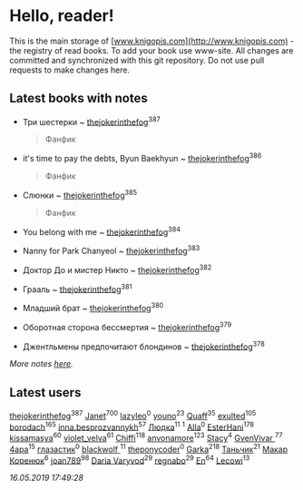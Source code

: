 # Hello, reader!
This is the main storage of [www.knigopis.com](http://www.knigopis.com) - the registry of read books.
To add your book use www-site. All changes are committed and synchronized with this git repository.
Do not use pull requests to make changes here.


## Latest books with notes
* Три шестерки ~ [thejokerinthefog](users/317/317244423-vkontakte)<sup>387</sup>
    > Фанфик

* it's time to pay the debts, Byun Baekhyun ~ [thejokerinthefog](users/317/317244423-vkontakte)<sup>386</sup>
    > Фанфик

* Слюнки ~ [thejokerinthefog](users/317/317244423-vkontakte)<sup>385</sup>
    > Фанфик

* You belong with me ~ [thejokerinthefog](users/317/317244423-vkontakte)<sup>384</sup>

* Nanny for Park Chanyeol ~ [thejokerinthefog](users/317/317244423-vkontakte)<sup>383</sup>

* Доктор До и мистер Никто ~ [thejokerinthefog](users/317/317244423-vkontakte)<sup>382</sup>

* Грааль ~ [thejokerinthefog](users/317/317244423-vkontakte)<sup>381</sup>

* Младший брат ~ [thejokerinthefog](users/317/317244423-vkontakte)<sup>380</sup>

* Оборотная сторона бессмертия ~ [thejokerinthefog](users/317/317244423-vkontakte)<sup>379</sup>

* Джентльмены предпочитают блондинов ~ [thejokerinthefog](users/317/317244423-vkontakte)<sup>378</sup>


_More notes [here](latest_books_with_notes.md)._


## Latest users
[thejokerinthefog](users/317/317244423-vkontakte)<sup>387</sup> 
[Janet](users/108/108113656204404967440-google)<sup>700</sup> 
[lazyleo](users/116/116845519572391639637-google)<sup>0</sup> 
[youno](users/302/302928912-vkontakte)<sup>23</sup> 
[Quaff](users/122/12267158-vkontakte)<sup>35</sup> 
[exulted](users/100/100599204551896265722-google)<sup>105</sup> 
[borodach](users/157/15706320-vkontakte)<sup>165</sup> 
[inna.besprozvannykh](users/733/73323849-yandex)<sup>57</sup> 
[Людка](users/111/111038749-vkontakte)<sup>11</sup> 
[](users/114/114792281744850455512-google)<sup>1</sup> 
[Alla](users/103/103352250712959229257-google)<sup>0</sup> 
[EsterHani](users/305/30558181-vkontakte)<sup>178</sup> 
[kissamasya](users/684/68439978-vkontakte)<sup>60</sup> 
[violet_velva](users/116/116961712580551399099-google)<sup>61</sup> 
[Chiffi](users/105/105831994080785626680-google)<sup>118</sup> 
[anvonamore](users/595/5957175-vkontakte)<sup>123</sup> 
[Stacy](users/309/30902475-vkontakte)<sup>4</sup> 
[GvenVivar ](users/158/158266434925901-facebook)<sup>77</sup> 
[4apa](users/117/117392596378069249667-google)<sup>15</sup> 
[глазастик](users/115/115257673890455357280-google)<sup>0</sup> 
[blackwolf ](users/236/236639644-vkontakte)<sup>11</sup> 
[theponycoder](users/195/195144442-vkontakte)<sup>0</sup> 
[Garka](users/115/115753719718250012620-google)<sup>218</sup> 
[Таньчик](users/209/2096581563762610-facebook)<sup>21</sup> 
[Макар Коренюк](users/126/126368737-vkontakte)<sup>6</sup> 
[joan789](users/240/2401650-vkontakte)<sup>98</sup> 
[Daria Varyvod](users/829/829893410524253-facebook)<sup>29</sup> 
[regnabo](users/870/870059322-yandex)<sup>29</sup> 
[En](users/333/333646551-vkontakte)<sup>64</sup> 
[Lecowi](users/521/521873425-vkontakte)<sup>13</sup> 


_16.05.2019 17:49:28_
